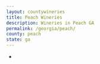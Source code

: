 ```yaml
---
layout: countywineries
title: Peach Wineries
description: Wineries in Peach GA
permalink: /georgia/peach/
county: peach
state: ga
---
```

-
